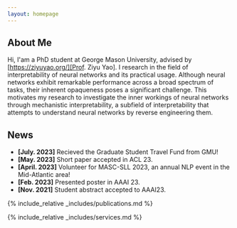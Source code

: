 ```yaml
---
layout: homepage
---
```


## About Me
Hi, I'am a PhD student at George Mason University, advised by [https://ziyuyao.org/][Prof. Ziyu Yao]. I research in the field of interpretability of neural networks and its practical usage. Although neural networks exhibit remarkable performance across a broad spectrum of tasks, their inherent opaqueness poses a significant challenge.  This motivates my research to investigate the inner workings of neural networks through mechanistic interpretability, a subfield of interpretability that attempts to understand neural networks by reverse engineering them. 


## News

- **[July. 2023]** Recieved the Graduate Student Travel Fund from GMU!
- **[May. 2023]** Short paper accepted in ACL 23.
- **[April. 2023]** Volunteer for MASC-SLL 2023, an annual NLP event in the Mid-Atlantic area!
- **[Feb. 2023]** Presented poster in AAAI 23.
- **[Nov. 2021]**  Student abstract accepted to AAAI23.

{% include_relative _includes/publications.md %}

{% include_relative _includes/services.md %}
